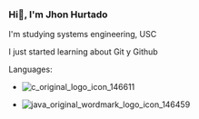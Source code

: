 ### Hi👋, I'm Jhon Hurtado

I'm studying systems engineering, USC

I just started learning about Git y Github


Languages: 


- ![c_original_logo_icon_146611](https://user-images.githubusercontent.com/59857705/159567054-573aa555-1570-457b-a127-6eb3dc83ae63.png)

- ![java_original_wordmark_logo_icon_146459](https://user-images.githubusercontent.com/59857705/159567129-e7a2686f-0920-42fc-a83b-7dffa3f6e4b8.png)




<!--
**jhoneiberh/jhoneiberh** is a ✨ _special_ ✨ repository because its `README.md` (this file) appears on your GitHub profile.

Here are some ideas to get you started:

- 🔭 I’m currently working on ...
- 🌱 I’m currently learning ...
- 👯 I’m looking to collaborate on ...
- 🤔 I’m looking for help with ...
- 💬 Ask me about ...
- 📫 How to reach me: ...
- 😄 Pronouns: ...
- ⚡ Fun fact: ...
-->
